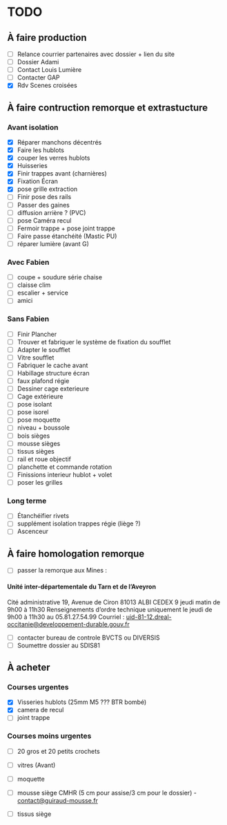 # TODO

## À faire production

- [ ] Relance courrier partenaires avec dossier + lien du site
- [ ] Dossier Adami
- [ ] Contact Louis Lumière
- [ ] Contacter GAP
- [x] Rdv Scenes croisées

## À faire contruction remorque et extrastucture

### Avant isolation 

- [x] Réparer manchons décentrés
- [x] Faire les hublots 
- [x] couper les verres hublots
- [x] Huisseries
- [x] Finir trappes avant (charnières)
- [x] Fixation Écran
- [x] pose grille extraction
- [ ] Finir pose des rails
- [ ] Passer des gaines
- [ ] diffusion arrière ? (PVC)
- [ ] pose Caméra recul
- [ ] Fermoir trappe + pose joint trappe
- [ ] Faire passe étanchéité (Mastic PU)
- [ ] réparer lumière (avant G)

### Avec Fabien

- [ ] coupe + soudure série chaise
- [ ] claisse clim
- [ ] escalier + service
- [ ] amici

### Sans Fabien

- [ ] Finir Plancher
- [ ] Trouver et fabriquer le système de fixation du soufflet
- [ ] Adapter le soufflet
- [ ] Vitre soufflet
- [ ] Fabriquer le cache avant
- [ ] Habillage structure écran
- [ ] faux plafond régie
- [ ] Dessiner cage exterieure
- [ ] Cage extérieure
- [ ] pose isolant
- [ ] pose isorel
- [ ] pose moquette
- [ ] niveau + boussole
- [ ] bois sièges
- [ ] mousse sièges
- [ ] tissus sièges
- [ ] rail et roue objectif
- [ ] planchette et commande rotation
- [ ] Finissions interieur hublot + volet
- [ ] poser les grilles

### Long terme

- [ ] Étanchéifier rivets
- [ ] supplément isolation trappes régie (liège ?)
- [ ] Ascenceur
      
## À faire homologation remorque

- [ ] passer la remorque aux Mines :
#### Unité inter-départementale du Tarn et de l’Aveyron
Cité administrative
19, Avenue de Ciron
81013 ALBI CEDEX 9
jeudi matin de 9h00 à 11h30 	Renseignements d’ordre technique uniquement le jeudi de 9h00 à 11h30 au 05.81.27.54.99
Courriel : uid-81-12.dreal-occitanie@developpement-durable.gouv.fr
- [ ] contacter bureau de controle BVCTS ou DIVERSIS
- [ ] Soumettre dossier au SDIS81

## À acheter

### Courses urgentes

- [x] Visseries hublots (25mm M5 ??? BTR bombé)
- [x] camera de recul
- [ ] joint trappe

### Courses moins urgentes

- [ ] 20 gros et 20 petits crochets
- [ ] vitres (Avant)
- [ ] moquette
- [ ] mousse siège CMHR (5 cm pour assise/3 cm pour le dossier) - contact@guiraud-mousse.fr
- [ ] tissus siège



